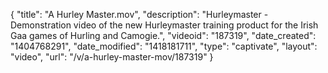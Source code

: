 {
    "title": "A Hurley Master.mov",
    "description": "Hurleymaster - Demonstration video of the new Hurleymaster training product for the Irish Gaa games of Hurling and Camogie.",
    "videoid": "187319",
    "date_created": "1404768291",
    "date_modified": "1418181711",
    "type": "captivate",
    "layout": "video",
    "url": "\/v\/a-hurley-master-mov\/187319"
}